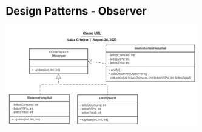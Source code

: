 <p align = center>
<h1> Design Patterns - Observer </h1>
 
  ![designpatternsStrategy](https://github.com/LaizaCristina/BERTOTI/blob/main/ENGENHARIA%20SOFTWARE%203/OBSERVER/image/Captura%20de%20tela%202023-08-28%20103612.png)
</p>






